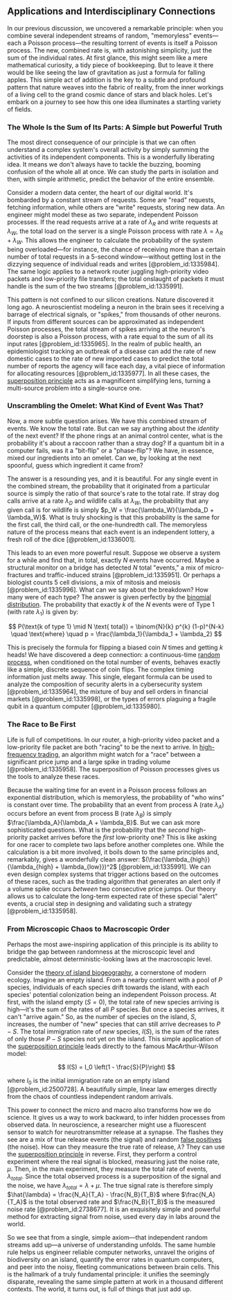 ## Applications and Interdisciplinary Connections

In our previous discussion, we uncovered a remarkable principle: when you combine several independent streams of random, "memoryless" events—each a Poisson process—the resulting torrent of events is itself a Poisson process. The new, combined rate is, with astonishing simplicity, just the sum of the individual rates. At first glance, this might seem like a mere mathematical curiosity, a tidy piece of bookkeeping. But to leave it there would be like seeing the law of gravitation as just a formula for falling apples. This simple act of addition is the key to a subtle and profound pattern that nature weaves into the fabric of reality, from the inner workings of a living cell to the grand cosmic dance of stars and black holes. Let's embark on a journey to see how this one idea illuminates a startling variety of fields.

### The Whole Is the Sum of Its Parts: A Simple but Powerful Truth

The most direct consequence of our principle is that we can often understand a complex system's overall activity by simply summing the activities of its independent components. This is a wonderfully liberating idea. It means we don't always have to tackle the buzzing, booming confusion of the whole all at once. We can study the parts in isolation and then, with simple arithmetic, predict the behavior of the entire ensemble.

Consider a modern data center, the heart of our digital world. It's bombarded by a constant stream of requests. Some are "read" requests, fetching information, while others are "write" requests, storing new data. An engineer might model these as two separate, independent Poisson processes. If the read requests arrive at a rate of $\lambda_R$ and write requests at $\lambda_W$, the total load on the server is a single Poisson process with rate $\lambda = \lambda_R + \lambda_W$. This allows the engineer to calculate the probability of the system being overloaded—for instance, the chance of receiving more than a certain number of total requests in a 5-second window—without getting lost in the dizzying sequence of individual reads and writes [@problem_id:1335984]. The same logic applies to a network router juggling high-priority video packets and low-priority file transfers; the total onslaught of packets it must handle is the sum of the two streams [@problem_id:1335991].

This pattern is not confined to our silicon creations. Nature discovered it long ago. A neuroscientist modeling a neuron in the brain sees it receiving a barrage of electrical signals, or "spikes," from thousands of other neurons. If inputs from different sources can be approximated as independent Poisson processes, the total stream of spikes arriving at the neuron's doorstep is also a Poisson process, with a rate equal to the sum of all its input rates [@problem_id:1335965]. In the realm of public health, an epidemiologist tracking an outbreak of a disease can add the rate of new domestic cases to the rate of new imported cases to predict the total number of reports the agency will face each day, a vital piece of information for allocating resources [@problem_id:1335977]. In all these cases, the [superposition principle](@article_id:144155) acts as a magnificent simplifying lens, turning a multi-source problem into a single-source one.

### Unscrambling the Omelet: What Kind of Event Was That?

Now, a more subtle question arises. We have this combined stream of events. We know the total rate. But can we say anything about the *identity* of the next event? If the phone rings at an animal control center, what is the probability it's about a raccoon rather than a stray dog? If a quantum bit in a computer fails, was it a "bit-flip" or a "phase-flip"? We have, in essence, mixed our ingredients into an omelet. Can we, by looking at the next spoonful, guess which ingredient it came from?

The answer is a resounding yes, and it is beautiful. For any single event in the combined stream, the probability that it originated from a particular source is simply the ratio of that source's rate to the total rate. If stray dog calls arrive at a rate $\lambda_D$ and wildlife calls at $\lambda_W$, the probability that any given call is for wildlife is simply $p_W = \frac{\lambda_W}{\lambda_D + \lambda_W}$. What is truly shocking is that this probability is the same for the first call, the third call, or the one-hundredth call. The memoryless nature of the process means that each event is an independent lottery, a fresh roll of the dice [@problem_id:1336001].

This leads to an even more powerful result. Suppose we observe a system for a while and find that, in total, exactly $N$ events have occurred. Maybe a structural monitor on a bridge has detected $N$ total "events," a mix of micro-fractures and traffic-induced strains [@problem_id:1335951]. Or perhaps a biologist counts 5 cell divisions, a mix of mitosis and meiosis [@problem_id:1335996]. What can we say about the breakdown? How many were of each type? The answer is given perfectly by the [binomial distribution](@article_id:140687). The probability that exactly $k$ of the $N$ events were of Type 1 (with rate $\lambda_1$) is given by:

$$ P(\text{k of type 1} \mid N \text{ total}) = \binom{N}{k} p^{k} (1-p)^{N-k} \quad \text{where} \quad p = \frac{\lambda_1}{\lambda_1 + \lambda_2} $$

This is precisely the formula for flipping a biased coin $N$ times and getting $k$ heads! We have discovered a deep connection: a continuous-time [random process](@article_id:269111), when conditioned on the total number of events, behaves exactly like a simple, discrete sequence of coin flips. The complex timing information just melts away. This single, elegant formula can be used to analyze the composition of security alerts in a cybersecurity system [@problem_id:1335964], the mixture of buy and sell orders in financial markets [@problem_id:1335998], or the types of errors plaguing a fragile qubit in a quantum computer [@problem_id:1335980].

### The Race to Be First

Life is full of competitions. In our router, a high-priority video packet and a low-priority file packet are both "racing" to be the next to arrive. In [high-frequency trading](@article_id:136519), an algorithm might watch for a "race" between a significant price jump and a large spike in trading volume [@problem_id:1335958]. The superposition of Poisson processes gives us the tools to analyze these races.

Because the waiting time for an event in a Poisson process follows an exponential distribution, which is memoryless, the probability of "who wins" is constant over time. The probability that an event from process A (rate $\lambda_A$) occurs before an event from process B (rate $\lambda_B$) is simply $\frac{\lambda_A}{\lambda_A + \lambda_B}$. But we can ask more sophisticated questions. What is the probability that the *second* high-priority packet arrives before the *first* low-priority one? This is like asking for one racer to complete two laps before another completes one. While the calculation is a bit more involved, it boils down to the same principles and, remarkably, gives a wonderfully clean answer: $(\frac{\lambda_{high}}{\lambda_{high} + \lambda_{low}})^2$ [@problem_id:1335991]. We can even design complex systems that trigger actions based on the outcomes of these races, such as the trading algorithm that generates an alert only if a volume spike occurs *between* two consecutive price jumps. Our theory allows us to calculate the long-term expected rate of these special "alert" events, a crucial step in designing and validating such a strategy [@problem_id:1335958].

### From Microscopic Chaos to Macroscopic Order

Perhaps the most awe-inspiring application of this principle is its ability to bridge the gap between randomness at the microscopic level and predictable, almost deterministic-looking laws at the macroscopic level.

Consider the [theory of island biogeography](@article_id:197883), a cornerstone of modern ecology. Imagine an empty island. From a nearby continent with a pool of $P$ species, individuals of each species drift towards the island, with each species' potential colonization being an independent Poisson process. At first, with the island empty ($S=0$), the total rate of new species arriving is high—it's the sum of the rates of all $P$ species. But once a species arrives, it can't "arrive again." So, as the number of species on the island, $S$, increases, the number of "new" species that can still arrive decreases to $P-S$. The total immigration rate of *new* species, $I(S)$, is the sum of the rates of only those $P-S$ species not yet on the island. This simple application of the [superposition principle](@article_id:144155) leads directly to the famous MacArthur-Wilson model:

$$ I(S) = I_0 \left(1 - \frac{S}{P}\right) $$

where $I_0$ is the initial immigration rate on an empty island [@problem_id:2500728]. A beautifully simple, linear law emerges directly from the chaos of countless independent random arrivals.

This power to connect the micro and macro also transforms how we do science. It gives us a way to work backward, to infer hidden processes from observed data. In neuroscience, a researcher might use a fluorescent sensor to watch for neurotransmitter release at a synapse. The flashes they see are a mix of true release events (the signal) and random [false positives](@article_id:196570) (the noise). How can they measure the true rate of release, $\lambda$? They can use the [superposition principle](@article_id:144155) in reverse. First, they perform a control experiment where the real signal is blocked, measuring just the noise rate, $\mu$. Then, in the main experiment, they measure the total rate of events, $\lambda_{total}$. Since the total observed process is a superposition of the signal and the noise, we have $\lambda_{total} = \lambda + \mu$. The true signal rate is therefore simply $\hat{\lambda} = \frac{N_A}{T_A} - \frac{N_B}{T_B}$ where $\frac{N_A}{T_A}$ is the total observed rate and $\frac{N_B}{T_B}$ is the measured noise rate [@problem_id:2738677]. It is an exquisitely simple and powerful method for extracting signal from noise, used every day in labs around the world.

So we see that from a single, simple axiom—that independent random streams add up—a universe of understanding unfolds. The same humble rule helps us engineer reliable computer networks, unravel the origins of biodiversity on an island, quantify the error rates in quantum computers, and peer into the noisy, fleeting communications between brain cells. This is the hallmark of a truly fundamental principle: it unifies the seemingly disparate, revealing the same simple pattern at work in a thousand different contexts. The world, it turns out, is full of things that just add up.